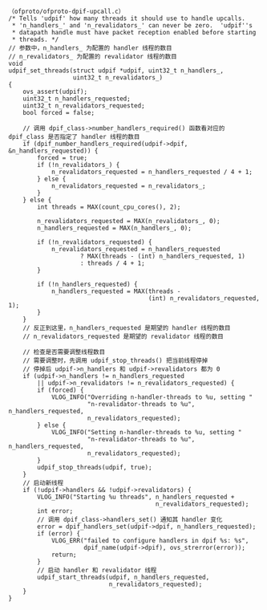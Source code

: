 
	（ofproto/ofproto-dpif-upcall.c）
	/* Tells 'udpif' how many threads it should use to handle upcalls.
	 * 'n_handlers_' and 'n_revalidators_' can never be zero.  'udpif''s
	 * datapath handle must have packet reception enabled before starting
	 * threads. */
	// 参数中，n_handlers_ 为配置的 handler 线程的数目
    // n_revalidators_ 为配置的 revalidator 线程的数目
	void
	udpif_set_threads(struct udpif *udpif, uint32_t n_handlers_,
	                  uint32_t n_revalidators_)
	{
	    ovs_assert(udpif);
	    uint32_t n_handlers_requested;
	    uint32_t n_revalidators_requested;
	    bool forced = false;
	
		// 调用 dpif_class->number_handlers_required() 函数看对应的 dpif_class 是否指定了 handler 线程的数目
	    if (dpif_number_handlers_required(udpif->dpif, &n_handlers_requested)) {
	        forced = true;
	        if (!n_revalidators_) {
	            n_revalidators_requested = n_handlers_requested / 4 + 1;
	        } else {
	            n_revalidators_requested = n_revalidators_;
	        }
	    } else {
	        int threads = MAX(count_cpu_cores(), 2);
	
	        n_revalidators_requested = MAX(n_revalidators_, 0);
	        n_handlers_requested = MAX(n_handlers_, 0);
	
	        if (!n_revalidators_requested) {
	            n_revalidators_requested = n_handlers_requested
	                    ? MAX(threads - (int) n_handlers_requested, 1)
	                    : threads / 4 + 1;
	        }
	
	        if (!n_handlers_requested) {
	            n_handlers_requested = MAX(threads -
	                                       (int) n_revalidators_requested, 1);
	        }
	    }
		// 反正到这里，n_handlers_requested 是期望的 handler 线程的数目
        // n_revalidators_requested 是期望的 revalidator 线程的数目

        // 检查是否需要调整线程数目
        // 需要调整时，先调用 udpif_stop_threads() 把当前线程停掉
        // 停掉后 udpif->n_handlers 和 udpif->revalidators 都为 0
	    if (udpif->n_handlers != n_handlers_requested
	        || udpif->n_revalidators != n_revalidators_requested) {
	        if (forced) {
	            VLOG_INFO("Overriding n-handler-threads to %u, setting "
	                      "n-revalidator-threads to %u", n_handlers_requested,
	                      n_revalidators_requested);
	        } else {
	            VLOG_INFO("Setting n-handler-threads to %u, setting "
	                      "n-revalidator-threads to %u", n_handlers_requested,
	                      n_revalidators_requested);
	        }
	        udpif_stop_threads(udpif, true);
	    }
	    // 启动新线程
	    if (!udpif->handlers && !udpif->revalidators) {
	        VLOG_INFO("Starting %u threads", n_handlers_requested +
	                                         n_revalidators_requested);
	        int error;
			// 调用 dpif_class->handlers_set() 通知其 handler 变化
	        error = dpif_handlers_set(udpif->dpif, n_handlers_requested);
	        if (error) {
	            VLOG_ERR("failed to configure handlers in dpif %s: %s",
	                     dpif_name(udpif->dpif), ovs_strerror(error));
	            return;
	        }
            // 启动 handler 和 revalidator 线程
	        udpif_start_threads(udpif, n_handlers_requested,
	                            n_revalidators_requested);
	    }
	}

